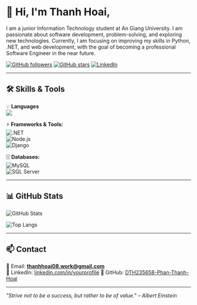 # 👋 Hi, I'm Thanh Hoai,
I am a junior Information Technology student at An Giang University. I am passionate about software development, problem-solving, and exploring new technologies. Currently, I am focusing on improving my skills in Python, .NET, and web development, with the goal of becoming a professional Software Engineer in the near future.


[![GitHub followers](https://img.shields.io/github/followers/yourusername?style=social)](https://github.com/yourusername)
[![GitHub stars](https://img.shields.io/github/stars/yourusername?style=social)](https://github.com/yourusername)
[![LinkedIn](https://img.shields.io/badge/LinkedIn-blue?logo=linkedin&logoColor=white)](https://linkedin.com/in/yourprofile)

---

## 🛠️  Skills & Tools 

💡 **Languages**  
<img src="https://skillicons.dev/icons?i=python,java,cs,c,cpp&perline=5" />

⚡ **Frameworks & Tools:**  
![.NET](https://img.shields.io/badge/.NET-512BD4?logo=dotnet&logoColor=white)  
![Node.js](https://img.shields.io/badge/Node.js-339933?style=for-the-badge&logo=node.js&logoColor=white)  
![Django](https://img.shields.io/badge/Django-092E20?logo=django&logoColor=white)  


🗄️ **Databases:**  
![MySQL](https://img.shields.io/badge/MySQL-4479A1?logo=mysql&logoColor=white)  
![SQL Server](https://img.shields.io/badge/SQL_Server-CC2927?style=for-the-badge&logo=microsoftsqlserver&logoColor=white)

---
## 📊 GitHub Stats  

![GitHub Stats](https://github-readme-stats.vercel.app/api?username=yourusername&show_icons=true&theme=radical)  

![Top Langs](https://github-readme-stats.vercel.app/api/top-langs/?username=yourusername&layout=compact&theme=radical)  


---
## 📫 Contact
📧 Email: **thanhhoai08.work@gmail.com**  
💼 LinkedIn: [linkedin.com/in/yourprofile]([https://linkedin.com/in/yourprofile](https://www.linkedin.com/in/thanh-ho%C3%A0i-phan-832530381?utm_source=share&utm_campaign=share_via&utm_content=profile&utm_medium=ios_app))  
🐙 GitHub: [DTH235658-Phan-Thanh-Hoai](https://github.com/yourusername)  

---

 *"Strive not to be a success, but rather to be of value." – Albert Einstein*
